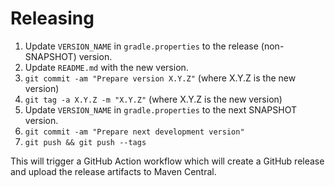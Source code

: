 # Releasing

 1. Update `VERSION_NAME` in `gradle.properties` to the release (non-SNAPSHOT) version.
 3. Update `README.md` with the new version.
 4. `git commit -am "Prepare version X.Y.Z"` (where X.Y.Z is the new version)
 5. `git tag -a X.Y.Z -m "X.Y.Z"` (where X.Y.Z is the new version)
 6. Update `VERSION_NAME` in `gradle.properties` to the next SNAPSHOT version.
 7. `git commit -am "Prepare next development version"`
 8. `git push && git push --tags`

This will trigger a GitHub Action workflow which will create a GitHub release and upload the release artifacts to Maven Central.


